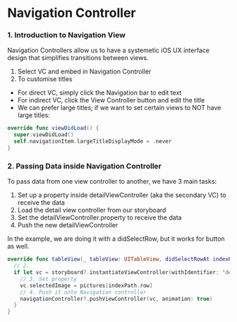 # Navigation Controller

### 1. Introduction to Navigation View

Navigation Controllers allow us to have a systemetic iOS UX interface design that simplifies transitions between views.
  
1. Select VC and embed in Navigation Controller
2. To customise titles
  - For direct VC, simply click the Navigation bar to edit text
  - For indirect VC, click the View Controller button and edit the title
  - We can prefer large titles; if we want to set certain views to NOT have large titles:
  ```swift
  override func viewDidLoad() {
    super.viewDidLoad()
    self.navigationItem.largeTitleDisplayMode = .never
  }
 ```

### 2. Passing Data inside Navigation Controller
To pass data from one view controller to another, we have 3 main tasks:
1. Set up a property inside detailViewController (aka the secondary VC) to receive the data
2. Load the detail view controller from our storyboard
3. Set the detailViewController.property to receive the data
4. Push the new detailViewController

In the example, we are doing it with a didSelectRow, but it works for button as well.
```swift
override func tableView(_ tableView: UITableView, didSelectRowAt indexPath: IndexPath) {
  // 2.
  if let vc = storyboard?.instantiateViewController(withIdentifier: "detailVC") as? DetailViewController {
    // 3. Set property
    vc.selectedImage = pictures[indexPath.row]
    // 4. Push it onto Navigation controller
    navigationController?.pushViewController(vc, animation: true)
  }
}
```
